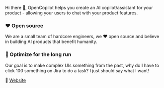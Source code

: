 
Hi there 👋, OpenCopilot helps you create an AI copilot/assistant for your product - allowing your users to chat with your product features.


### ❤️ Open source

We are a small team of hardcore engineers, we ❤️ open source and believe in building AI products that benefit humanity.


### 🍿 Optimize for the long run
Our goal is to make complex UIs something from the past, why do I have to click 100 something on Jira to do a task? I just should say what I want!


🧙 [Website](https://opencopilot.so/)

